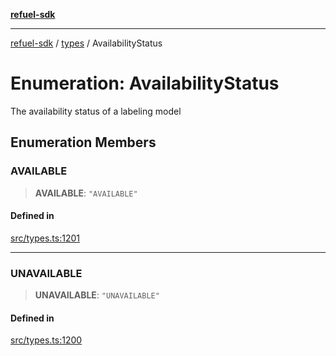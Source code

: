 [**refuel-sdk**](../../README.md)

***

[refuel-sdk](../../modules.md) / [types](../README.md) / AvailabilityStatus

# Enumeration: AvailabilityStatus

The availability status of a labeling model

## Enumeration Members

### AVAILABLE

> **AVAILABLE**: `"AVAILABLE"`

#### Defined in

[src/types.ts:1201](https://github.com/refuel-ai/refuel-sdk/blob/240c3e68ab946b6c24b6f2eafb12779c24332cdb/src/types.ts#L1201)

***

### UNAVAILABLE

> **UNAVAILABLE**: `"UNAVAILABLE"`

#### Defined in

[src/types.ts:1200](https://github.com/refuel-ai/refuel-sdk/blob/240c3e68ab946b6c24b6f2eafb12779c24332cdb/src/types.ts#L1200)
